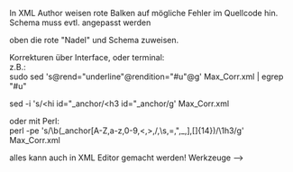 
In XML Author weisen rote Balken auf mögliche Fehler im Quellcode hin.    
Schema muss evtl. angepasst werden    

oben die rote "Nadel" und Schema zuweisen. 

Korrekturen über Interface, oder terminal:    
z.B.:   
sudo sed  's@rend=\"underline\"@rendition=\"#u\"@g' Max_Corr.xml | egrep "#u"  

sed -i 's/<hi id="_anchor/<h3 id="_anchor/g' Max_Corr.xml   

oder mit Perl:    
perl -pe 's/\b(_anchor[A-Z,a-z,0-9,\<,\>,\/,\s,\=,\",\_,\],\[]{14})/\1h3/g' Max_Corr.xml    

alles kann auch in XML Editor gemacht werden!  Werkzeuge -->    
